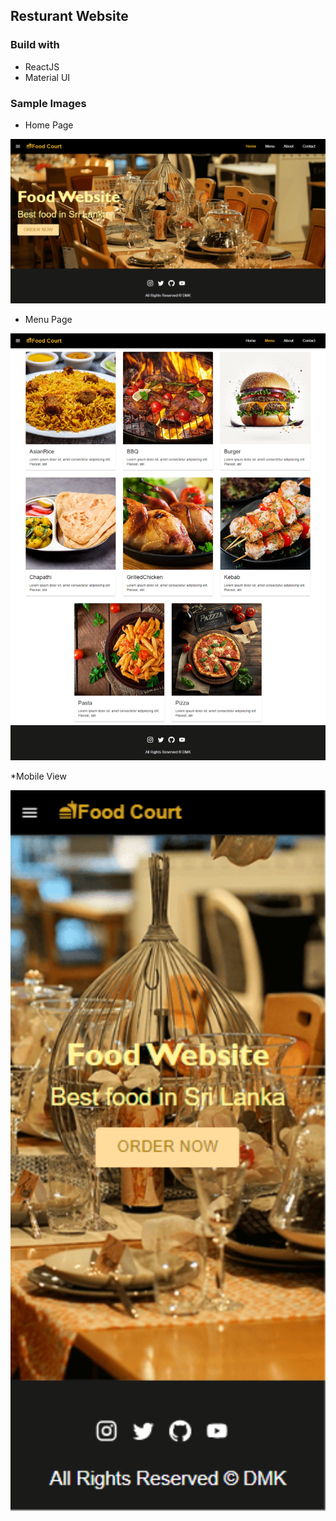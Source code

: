 ## Resturant Website 

### Build with

- ReactJS
- Material UI

### Sample Images

* Home Page
<div align="center">
  <img src="./src/images/homepage.png" alt="home" width="800" style="margin-right: 20px"/>
</div>

* Menu Page
<div align="center">
  <img src="./src/images/menupage.png" alt="menu" width="800" style="margin-right: 20px"/>
</div>

*Mobile View
<div align="center">
  <img src="./src/images/mobileview.png" alt="mobileview" width="800" style="margin-right: 20px"/>
</div>
